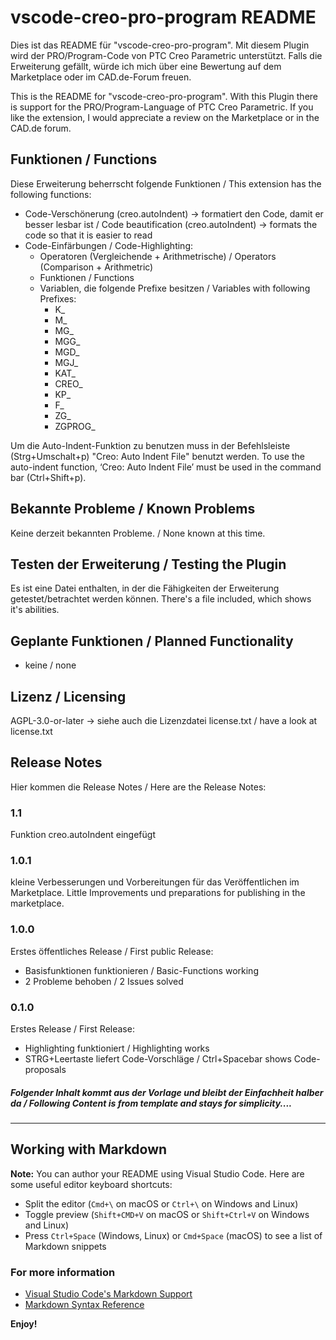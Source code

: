 # vscode-creo-pro-program README

Dies ist das README für "vscode-creo-pro-program". Mit diesem Plugin wird der PRO/Program-Code von PTC Creo Parametric unterstützt.
Falls die Erweiterung gefällt, würde ich mich über eine Bewertung auf dem Marketplace oder im CAD.de-Forum freuen.

This is the README for "vscode-creo-pro-program". With this Plugin there is support for the PRO/Program-Language of PTC Creo Parametric.
If you like the extension, I would appreciate a review on the Marketplace or in the CAD.de forum.

## Funktionen / Functions
Diese Erweiterung beherrscht folgende Funktionen / This extension has the following functions:
- Code-Verschönerung (creo.autoIndent) -> formatiert den Code, damit er besser lesbar ist / Code beautification (creo.autoIndent) -> formats the code so that it is easier to read
- Code-Einfärbungen / Code-Highlighting:
  - Operatoren (Vergleichende + Arithmetrische) / Operators (Comparison + Arithmetric)
  - Funktionen / Functions
  - Variablen, die folgende Prefixe besitzen / Variables with following Prefixes:
    - K_
    - M_
    - MG_
    - MGG_
    - MGD_
    - MGJ_
    - KAT_
    - CREO_
    - KP_
    - F_
    - ZG_
    - ZGPROG_

Um die Auto-Indent-Funktion zu benutzen muss in der Befehlsleiste (Strg+Umschalt+p) "Creo: Auto Indent File" benutzt werden. 
To use the auto-indent function, ‘Creo: Auto Indent File’ must be used in the command bar (Ctrl+Shift+p).

## Bekannte Probleme / Known Problems
Keine derzeit bekannten Probleme. / None known at this time.

## Testen der Erweiterung / Testing the Plugin
Es ist eine Datei enthalten, in der die Fähigkeiten der Erweiterung getestet/betrachtet werden können.
There's a file included, which shows it's abilities.

## Geplante Funktionen / Planned Functionality
- keine / none

## Lizenz / Licensing
AGPL-3.0-or-later -> siehe auch die Lizenzdatei license.txt / have a look at license.txt

## Release Notes

Hier kommen die Release Notes / Here are the Release Notes:

### 1.1
Funktion creo.autoIndent eingefügt

### 1.0.1
kleine Verbesserungen und Vorbereitungen für das Veröffentlichen im Marketplace.
Little Improvements und preparations for publishing in the marketplace.

### 1.0.0
Erstes öffentliches Release / First public Release:
  - Basisfunktionen funktionieren / Basic-Functions working
  - 2 Probleme behoben / 2 Issues solved

### 0.1.0

Erstes Release /  First Release:
  - Highlighting funktioniert / Highlighting works
  - STRG+Leertaste liefert Code-Vorschläge / Ctrl+Spacebar shows Code-proposals



##### Folgender Inhalt kommt aus der Vorlage und bleibt der Einfachheit halber da / Following Content is from template and stays for simplicity....
-----------------------------------------------------------------------------------------------------------

## Working with Markdown

**Note:** You can author your README using Visual Studio Code.  Here are some useful editor keyboard shortcuts:

* Split the editor (`Cmd+\` on macOS or `Ctrl+\` on Windows and Linux)
* Toggle preview (`Shift+CMD+V` on macOS or `Shift+Ctrl+V` on Windows and Linux)
* Press `Ctrl+Space` (Windows, Linux) or `Cmd+Space` (macOS) to see a list of Markdown snippets

### For more information

* [Visual Studio Code's Markdown Support](http://code.visualstudio.com/docs/languages/markdown)
* [Markdown Syntax Reference](https://help.github.com/articles/markdown-basics/)

**Enjoy!**
